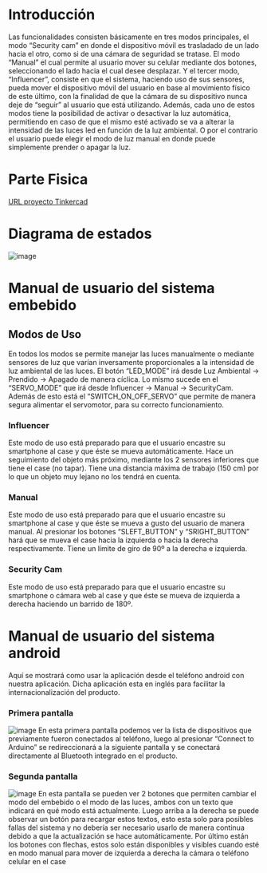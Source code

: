 # Introducción
Las funcionalidades consisten básicamente en tres modos principales, el modo “Security cam” en donde el 
dispositivo móvil es trasladado de un lado hacia el otro, como si de una cámara de seguridad se tratase.
El modo “Manual” el cual permite al usuario mover su celular mediante dos botones, seleccionando el lado 
hacia el cual desee desplazar.
Y el tercer modo, “Influencer”, consiste en que el sistema, haciendo uso de sus sensores, pueda mover el 
dispositivo móvil del usuario en base al movimiento físico de este último, con la finalidad de que la cámara de 
su dispositivo nunca deje de “seguir” al usuario que está utilizando.
Además, cada uno de estos modos tiene la posibilidad de activar o desactivar la luz automática, permitiendo en 
caso de que el mismo esté activado se va a alterar la intensidad de las luces led en función de la luz ambiental. O 
por el contrario el usuario puede elegir el modo de luz manual en donde puede simplemente prender o apagar la 
luz.
# Parte Fisica
[URL proyecto Tinkercad](https://www.tinkercad.com/things/cqaytCsPfah-copy-of-modulo-servo-y-led-con-maquina-de-estado/editel?sharecode=8f4_bV9s8l6c5raXJ6Ii_b8664BFapBSHQtiW2O95Rk)
# Diagrama de estados
![image](https://github.com/Martin-Roberto-lecuona/TP_SOA/assets/79217570/d3fad1d2-a371-4443-a698-16ff7ed0dc13)
# Manual de usuario del sistema embebido
## Modos de Uso
En todos los modos se permite manejar las luces manualmente o mediante sensores de luz que varían 
inversamente proporcionales a la intensidad de luz ambiental de las luces. El botón “LED_MODE” irá 
desde Luz Ambiental → Prendido → Apagado de manera cíclica. Lo mismo sucede en el “SERVO_MODE” 
que irá desde Influencer → Manual → SecurityCam.
Además de esto está el “SWITCH_ON_OFF_SERVO” que permite de manera segura alimentar el servomotor, 
para su correcto funcionamiento.
### Influencer
Este modo de uso está preparado para que el usuario encastre su smartphone al case y que éste se mueva 
automáticamente. Hace un seguimiento del objeto más próximo, mediante los 2 sensores inferiores que tiene el 
case (no tapar). Tiene una distancia máxima de trabajo (150 cm) por lo que un objeto muy lejano no los tendrá 
en cuenta. 
### Manual
Este modo de uso está preparado para que el usuario encastre su smartphone al case y que éste se mueva a gusto 
del usuario de manera manual. Al presionar los botones “SLEFT_BUTTON” y “SRIGHT_BUTTON” hará que 
se mueva el case hacia la izquierda o hacia la derecha respectivamente. Tiene un límite de giro de 90º a la 
derecha e izquierda.
### Security Cam
Este modo de uso está preparado para que el usuario encastre su smartphone o cámara web al case y que éste se 
mueva de izquierda a derecha haciendo un barrido de 180º.
# Manual de usuario del sistema android 
Aquí se mostrará como usar la aplicación desde el teléfono android con nuestra aplicación. Dicha aplicación esta 
en inglés para facilitar la internacionalización del producto.
### Primera pantalla
![image](https://github.com/Martin-Roberto-lecuona/TP_SOA/assets/79217570/9aca3e95-53a7-428f-b4a1-aff22c6f0ec0)
En esta primera pantalla podemos ver la lista de dispositivos que previamente 
fueron conectados al teléfono, luego al presionar “Connect to Arduino” se 
redireccionará a la siguiente pantalla y se conectará directamente al Bluetooth 
integrado en el producto.
### Segunda pantalla
![image](https://github.com/Martin-Roberto-lecuona/TP_SOA/assets/79217570/50a7671f-df78-4091-a32b-e96998a28fc7)
En esta pantalla se pueden ver 2 botones que permiten cambiar el modo del 
embebido o el modo de las luces, ambos con un texto que indicará en qué modo 
está actualmente. Luego arriba a la derecha se puede observar un botón para 
recargar estos textos, esto esta solo para posibles fallas del sistema y no debería 
ser necesario usarlo de manera continua debido a que la actualización se hace 
automáticamente. Por último están los botones con flechas, estos solo están 
disponibles y visibles cuando esté en modo manual para mover de izquierda a 
derecha la cámara o teléfono celular en el case
